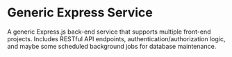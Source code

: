 # Generic Express Service

A generic Express.js back-end service that supports multiple front-end projects. Includes RESTful API endpoints, authentication/authorization logic, and maybe some scheduled background jobs for database maintenance.

